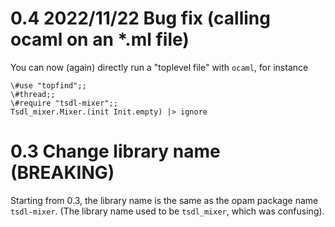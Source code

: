 # 0.4 2022/11/22 Bug fix (calling ocaml on an *.ml file)

You can now (again) directly run a "toplevel file" with `ocaml`, for
instance

```
\#use "topfind";;
\#thread;;
\#require "tsdl-mixer";;
Tsdl_mixer.Mixer.(init Init.empty) |> ignore
```

# 0.3 Change library name (BREAKING)

Starting from 0.3, the library name is the same as the opam package
name `tsdl-mixer`. (The library name used to be `tsdl_mixer`, which was
confusing).
